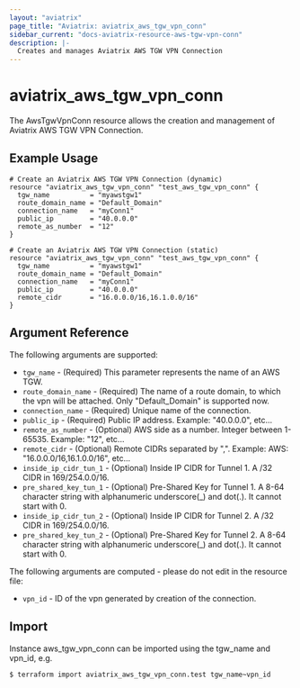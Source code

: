 ```yaml
---
layout: "aviatrix"
page_title: "Aviatrix: aviatrix_aws_tgw_vpn_conn"
sidebar_current: "docs-aviatrix-resource-aws-tgw-vpn-conn"
description: |-
  Creates and manages Aviatrix AWS TGW VPN Connection
---
```

 
# aviatrix_aws_tgw_vpn_conn
 
The AwsTgwVpnConn resource allows the creation and management of Aviatrix AWS TGW VPN Connection.
 
## Example Usage
 
```hcl
# Create an Aviatrix AWS TGW VPN Connection (dynamic)
resource "aviatrix_aws_tgw_vpn_conn" "test_aws_tgw_vpn_conn" {
  tgw_name          = "myawstgw1"
  route_domain_name = "Default_Domain"
  connection_name   = "myConn1"
  public_ip         = "40.0.0.0"
  remote_as_number  = "12"
}
 
# Create an Aviatrix AWS TGW VPN Connection (static)
resource "aviatrix_aws_tgw_vpn_conn" "test_aws_tgw_vpn_conn" {
  tgw_name          = "myawstgw1"
  route_domain_name = "Default_Domain"
  connection_name   = "myConn1"
  public_ip         = "40.0.0.0"
  remote_cidr       = "16.0.0.0/16,16.1.0.0/16"
}
```
 
## Argument Reference
 
The following arguments are supported:
 
* `tgw_name` - (Required) This parameter represents the name of an AWS TGW.
* `route_domain_name` - (Required) The name of a route domain, to which the vpn will be attached. Only "Default_Domain" is supported now.
* `connection_name` - (Required) Unique name of the connection.
* `public_ip` - (Required) Public IP address. Example: "40.0.0.0", etc...
* `remote_as_number` - (Optional) AWS side as a number. Integer between 1-65535. Example: "12", etc...
* `remote_cidr` - (Optional) Remote CIDRs separated by ",". Example: AWS: "16.0.0.0/16,16.1.0.0/16", etc...
* `inside_ip_cidr_tun_1` - (Optional) Inside IP CIDR for Tunnel 1. A /32 CIDR in 169/254.0.0/16.
* `pre_shared_key_tun_1` - (Optional) Pre-Shared Key for Tunnel 1. A 8-64 character string with alphanumeric underscore(_) and dot(.). It cannot start with 0.
* `inside_ip_cidr_tun_2` - (Optional) Inside IP CIDR for Tunnel 2. A /32 CIDR in 169/254.0.0/16.
* `pre_shared_key_tun_2` - (Optional) Pre-Shared Key for Tunnel 2. A 8-64 character string with alphanumeric underscore(_) and dot(.). It cannot start with 0.
 
The following arguments are computed - please do not edit in the resource file:
 
* `vpn_id` - ID of the vpn generated by creation of the connection.
 
## Import
 
Instance aws_tgw_vpn_conn can be imported using the tgw_name and vpn_id, e.g.
 
```
$ terraform import aviatrix_aws_tgw_vpn_conn.test tgw_name~vpn_id
```